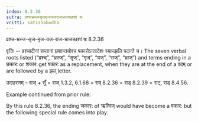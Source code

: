 ```yaml
---
index: 8.2.36
sutra: व्रश्चभ्रस्जसृजमृजयजराजभ्राजच्छशां षः
vritti: satishabodha
---
```



 व्रश्च-भ्रस्ज-सृज-मृज-यज-राज-भ्राजच्छशां षः 8.2.36 


वृत्तिः -- व्रश्चादीनां सप्तानां छशान्तयोश्च षकारोऽन्तादेशः स्याज्झलि पदान्ते च। The seven verbal roots listed (“व्रश्च्”, “भ्रस्ज्”, “सृज्”, “मृज्”, “यज्”, “राज्”, “भ्राज्”) and terms ending in a छकारः or शकारः get षकारः as a replacement, when they are at the end of a पदम् or are followed by a झल् letter. 


उदाहरणम् – राज् + सुँ = राज् 1.3.2, 6.1.68 = राष् 8.2.36 = राड् 8.2.39 = राट्, राड् 8.4.56. 


Example continued from prior rule: 

By this rule 8.2.36, the ending जकार: of ऋत्विज् would have become a षकार: but the following special rule comes into play. 


